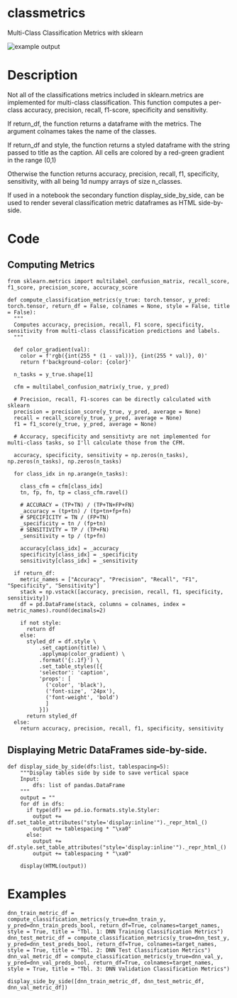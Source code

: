# classmetrics
Multi-Class Classification Metrics with sklearn

![example output]([http://url/to/img.png](https://github.com/jrytved/classmetrics/blob/main/metrics_screen.png?raw=true))

# Description
Not all of the classifications metrics included in sklearn.metrics are implemented for multi-class classification. This function computes a per-class accuracy, precision, recall, f1-score, specificity and sensitivity.

If return_df, the function returns a dataframe with the metrics. The argument colnames takes the name of the classes. 

If return_df and style,  the function returns a styled dataframe with the string passed to title as the caption. All cells are colored by a red-green gradient in the range (0,1)

Otherwise the function returns accuracy, precision, recall, f1, specificity, sensitivity, with all being 1d numpy arrays of size n_classes. 

If used in a notebook the secondary function display_side_by_side, can be used to render several classification metric dataframes as HTML side-by-side.

# Code

## Computing Metrics

```
from sklearn.metrics import multilabel_confusion_matrix, recall_score, f1_score, precision_score, accuracy_score
```

```
def compute_classification_metrics(y_true: torch.tensor, y_pred: torch.tensor, return_df = False, colnames = None, style = False, title = False):
  """
  Computes accuracy, precision, recall, F1 score, specificity, sensitivity from multi-class classification predictions and labels.
  """

  def color_gradient(val):
    color = f'rgb({int(255 * (1 - val))}, {int(255 * val)}, 0)'
    return f'background-color: {color}'

  n_tasks = y_true.shape[1]

  cfm = multilabel_confusion_matrix(y_true, y_pred)

  # Precision, recall, F1-scores can be directly calculated with sklearn
  precision = precision_score(y_true, y_pred, average = None)
  recall = recall_score(y_true, y_pred, average = None)
  f1 = f1_score(y_true, y_pred, average = None)

  # Accuracy, specificity and sensitivty are not implemented for multi-class tasks, so I'll calculate those from the CFM.

  accuracy, specificity, sensitivity = np.zeros(n_tasks), np.zeros(n_tasks), np.zeros(n_tasks)

  for class_idx in np.arange(n_tasks):

    class_cfm = cfm[class_idx]
    tn, fp, fn, tp = class_cfm.ravel()

    # ACCURACY = (TP+TN) / (TP+TN+FP+FN)
    _accuracy = (tp+tn) / (tp+tn+fp+fn)
    # SPECIFICITY = TN / (FP+TN)
    _specificity = tn / (fp+tn)
    # SENSITIVITY = TP / (TP+FN)
    _sensitivity = tp / (tp+fn)

    accuracy[class_idx] = _accuracy
    specificity[class_idx] = _specificity
    sensitivity[class_idx] = _sensitivity

  if return_df:
    metric_names = ["Accuracy", "Precision", "Recall", "F1", "Specificity", "Sensitivity"]
    stack = np.vstack([accuracy, precision, recall, f1, specificity, sensitivity])
    df = pd.DataFrame(stack, columns = colnames, index = metric_names).round(decimals=2)

    if not style:
      return df
    else:
      styled_df = df.style \
          .set_caption(title) \
          .applymap(color_gradient) \
          .format('{:.1f}') \
          .set_table_styles([{
          'selector': 'caption',
          'props': [
            ('color', 'black'),
            ('font-size', '24px'),
            ('font-weight', 'bold')
            ]
          }])
      return styled_df
  else:
    return accuracy, precision, recall, f1, specificity, sensitivity
```

## Displaying Metric DataFrames side-by-side.

```
def display_side_by_side(dfs:list, tablespacing=5):
    """Display tables side by side to save vertical space
    Input:
        dfs: list of pandas.DataFrame
    """
    output = ""
    for df in dfs:
      if type(df) == pd.io.formats.style.Styler:
        output += df.set_table_attributes("style='display:inline'")._repr_html_()
        output += tablespacing * "\xa0"
      else:
        output += df.style.set_table_attributes("style='display:inline'")._repr_html_()
        output += tablespacing * "\xa0"

    display(HTML(output))

```

# Examples

```
dnn_train_metric_df = compute_classification_metrics(y_true=dnn_train_y, y_pred=dnn_train_preds_bool, return_df=True, colnames=target_names, style = True, title = "Tbl. 1: DNN Training Classification Metrics")
dnn_test_metric_df = compute_classification_metrics(y_true=dnn_test_y, y_pred=dnn_test_preds_bool, return_df=True, colnames=target_names, style = True, title = "Tbl. 2: DNN Test Classification Metrics")
dnn_val_metric_df = compute_classification_metrics(y_true=dnn_val_y, y_pred=dnn_val_preds_bool, return_df=True, colnames=target_names, style = True, title = "Tbl. 3: DNN Validation Classification Metrics")
```

```
display_side_by_side([dnn_train_metric_df, dnn_test_metric_df, dnn_val_metric_df])
```
